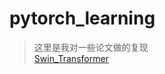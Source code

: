 # pytorch_learning
> 这里是我对一些论文做的复现  
> <a href =https://github.com/karlmaji/pytorch_learning/Swin_transformer论文复现.ipynb>Swin_Transformer </a>
